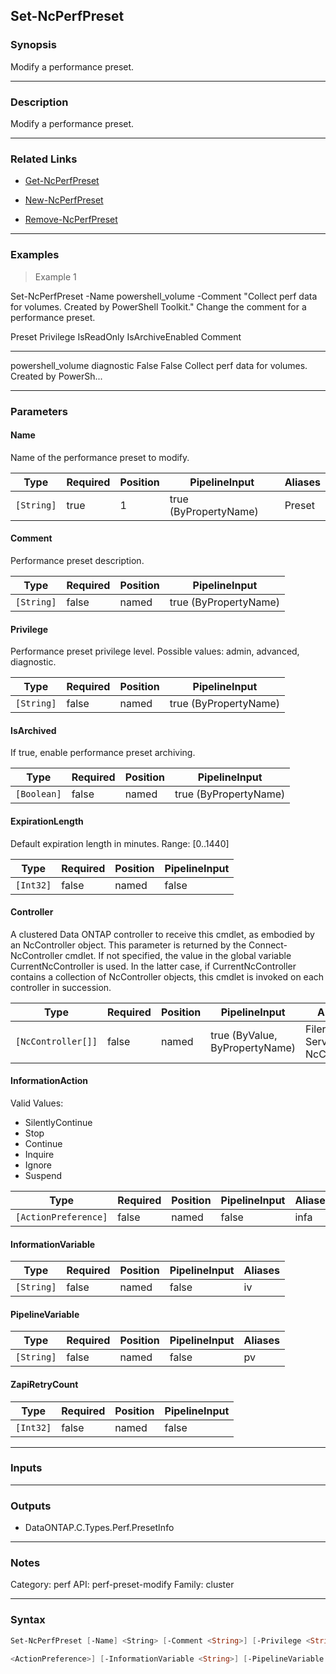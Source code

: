 Set-NcPerfPreset
----------------

### Synopsis
Modify a performance preset.

---

### Description

Modify a performance preset.

---

### Related Links
* [Get-NcPerfPreset](Get-NcPerfPreset)

* [New-NcPerfPreset](New-NcPerfPreset)

* [Remove-NcPerfPreset](Remove-NcPerfPreset)

---

### Examples
> Example 1

Set-NcPerfPreset -Name powershell_volume -Comment "Collect perf data for volumes.  Created by PowerShell Toolkit."
Change the comment for a performance preset.

Preset               Privilege     IsReadOnly   IsArchiveEnabled  Comment
------               ---------     ----------   ----------------  -------
powershell_volume    diagnostic      False           False        Collect perf data for volumes.  Created by PowerSh...

---

### Parameters
#### **Name**
Name of the performance preset to modify.

|Type      |Required|Position|PipelineInput        |Aliases|
|----------|--------|--------|---------------------|-------|
|`[String]`|true    |1       |true (ByPropertyName)|Preset |

#### **Comment**
Performance preset description.

|Type      |Required|Position|PipelineInput        |
|----------|--------|--------|---------------------|
|`[String]`|false   |named   |true (ByPropertyName)|

#### **Privilege**
Performance preset privilege level.  Possible values: admin, advanced, diagnostic.

|Type      |Required|Position|PipelineInput        |
|----------|--------|--------|---------------------|
|`[String]`|false   |named   |true (ByPropertyName)|

#### **IsArchived**
If true, enable performance preset archiving.

|Type       |Required|Position|PipelineInput        |
|-----------|--------|--------|---------------------|
|`[Boolean]`|false   |named   |true (ByPropertyName)|

#### **ExpirationLength**
Default expiration length in minutes. Range: [0..1440]

|Type     |Required|Position|PipelineInput|
|---------|--------|--------|-------------|
|`[Int32]`|false   |named   |false        |

#### **Controller**
A clustered Data ONTAP controller to receive this cmdlet, as embodied by an NcController object.  This parameter is returned by the Connect-NcController cmdlet.  If not specified, the value in the global variable CurrentNcController is used.  In the latter case, if CurrentNcController contains a collection of NcController objects, this cmdlet is invoked on each controller in succession.

|Type              |Required|Position|PipelineInput                 |Aliases                          |
|------------------|--------|--------|------------------------------|---------------------------------|
|`[NcController[]]`|false   |named   |true (ByValue, ByPropertyName)|Filer<br/>Server<br/>NcController|

#### **InformationAction**

Valid Values:

* SilentlyContinue
* Stop
* Continue
* Inquire
* Ignore
* Suspend

|Type                |Required|Position|PipelineInput|Aliases|
|--------------------|--------|--------|-------------|-------|
|`[ActionPreference]`|false   |named   |false        |infa   |

#### **InformationVariable**

|Type      |Required|Position|PipelineInput|Aliases|
|----------|--------|--------|-------------|-------|
|`[String]`|false   |named   |false        |iv     |

#### **PipelineVariable**

|Type      |Required|Position|PipelineInput|Aliases|
|----------|--------|--------|-------------|-------|
|`[String]`|false   |named   |false        |pv     |

#### **ZapiRetryCount**

|Type     |Required|Position|PipelineInput|
|---------|--------|--------|-------------|
|`[Int32]`|false   |named   |false        |

---

### Inputs

---

### Outputs
* DataONTAP.C.Types.Perf.PresetInfo

---

### Notes
Category: perf
API: perf-preset-modify
Family: cluster

---

### Syntax
```PowerShell
Set-NcPerfPreset [-Name] <String> [-Comment <String>] [-Privilege <String>] [-IsArchived <Boolean>] [-ExpirationLength <Int32>] [-Controller <NcController[]>] [-InformationAction 
```
```PowerShell
<ActionPreference>] [-InformationVariable <String>] [-PipelineVariable <String>] [-ZapiRetryCount <Int32>] [<CommonParameters>]
```
